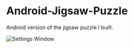 Android-Jigsaw-Puzzle
=====================
Android version of the jigsaw puzzle I built.

![Settings Window](https://raw.github.com/julesbond007/Android-Jigsaw-Puzzle/master/docs/homepage.png)
